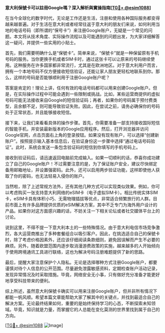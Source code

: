 **意大利保號卡可以註冊Google嗎？深入解析與實操指南[[TG💪+ @esim1088](https://t.me/s/esim1088)]**

在当今全球化的数字时代，无论是工作还是生活，注册和使用各种国际服务都变得越来越普遍。对于生活在意大利或者经常往返于意大利的朋友们来说，如何利用当地的电话号码（即所谓的“保号卡”）来注册Google账户，无疑是一个常见的问题。本文将从技术角度、实际操作流程以及可能遇到的问题出发，为大家详细解答这一疑问，并提供一些实用的小贴士。

首先，我们需要明确什么是“保號卡”。简单来说，“保號卡”就是一种保留原有手机号码的服务。当你更换手机或者SIM卡时，通过这张卡可以让原来的号码继续使用。这种服务在许多国家都非常流行，尤其是在欧洲地区。对于意大利用户而言，拥有一个本地号码不仅方便接收短信验证，还能让家人朋友更轻松地联系到你。那么，这样的号码是否能够顺利用于注册Google账户呢？

答案是肯定的！理论上讲，任何有效的电话号码都可以用来创建Google账户。但是，在实际操作过程中可能会遇到一些限制或挑战。比如，某些运营商提供的虚拟号码可能无法接收来自Google的短信验证码；再者，如果你的号码属于预付费类型，且余额不足，则可能导致验证失败。因此，在尝试之前，请务必确保你的号码处于正常状态，并且能够接收短信。

接下来，让我们来看看具体的操作步骤。首先，你需要准备一部支持接收国际短信的智能手机，并安装最新版本的Google应用程序。然后，打开浏览器并访问Google官网，点击页面右上角的登录按钮。如果没有现有账户，可以选择“创建新账户”。按照提示输入基本信息后，在验证身份这一步骤中选择“通过电话号码验证”。此时，系统会发送一条包含验证码的短信到你填写的手机号码上。

接收到验证码后，请迅速返回电脑前完成输入。如果一切顺利的话，恭喜你成功建立了自己的Google账户！不过需要注意的是，为了保证账户安全，建议尽快绑定备用邮箱地址，并设置强密码。此外，还可以启用两步验证功能，这样即使他人获取了你的密码，也无法轻易入侵你的账户。

当然啦，除了上述常规方法外，还有其他几种方式可以实现类似效果。例如，你可以考虑购买一张支持意大利网络的eSIM卡（电子虚拟SIM卡）。相比传统实体SIM卡，eSIM卡具有体积小巧、无需物理插拔等优点，非常适合频繁旅行的人群。目前市面上有许多品牌提供优质的eSIM解决方案，其中不乏专门为海外用户设计的产品。如果你对这方面感兴趣的话，不妨关注一下相关论坛或者社交媒体平台上的讨论。

说到这里，不得不提一下意大利本土的一些特殊情况。由于意大利电信市场竞争激烈，各大运营商推出了多种套餐组合以吸引客户。因此，在挑选适合自己的保號卡时，除了考虑价格因素外，还应该仔细阅读条款细则，避免因误解而产生不必要的麻烦。另外，随着欧盟范围内逐步取消漫游费政策的实施，越来越多的人开始倾向于使用跨境通讯工具进行联络，这也为解决号码注册难题提供了新的思路。

最后，提醒大家注意保护个人隐私。无论是选择哪种方式注册Google账户，都要谨慎对待个人信息的公开范围。尽量避免泄露敏感资料，定期检查账户活动记录，发现异常情况及时采取措施。毕竟，网络安全无小事，只有做好充分准备才能更好地享受科技带来的便利。

综上所述，虽然意大利保號卡确实可以用来注册Google账户，但并非所有情况下都能一帆风顺。希望本篇文章能帮助大家了解其中的关键点，并找到最适合自己的解决方案。无论最终结果如何，重要的是始终保持学习的心态，不断探索未知领域。毕竟，知识就是力量，而掌握它的人总能在变化莫测的世界里找到属于自己的方向。

[[TG💪+ @esim1088](https://t.me/s/esim1088) ![Image](https://i.postimg.cc/4NQfJmqS/Snipaste-2025-05-13-00-14-12.png)]